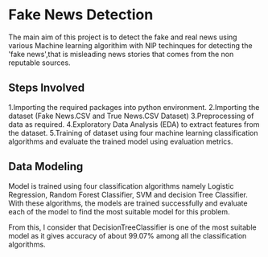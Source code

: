 # Fake News Detection

The main aim of this project is to detect the fake and real news using various Machine learning algorithim with NlP techinques for detecting the 'fake news',that is misleading news stories that comes from the non reputable sources.

## Steps Involved

1.Importing the required packages into python environment.
2.Importing the dataset (Fake News.CSV and True News.CSV Dataset)
3.Preprocessing of data as required.
4.Exploratory Data Analysis (EDA) to extract features from the dataset.
5.Training of dataset using four machine learning classification algorithms and evaluate the trained model using evaluation metrics.


## Data Modeling

Model is trained using four classification algorithms namely Logistic Regression, Random Forest Classifier,  SVM and decision Tree Classifier. With these algorithms, the models are trained successfully and evaluate each of the model to find the most suitable model for this problem.

From this, I consider that DecisionTreeClassifier is one of the most suitable model as it gives accuracy of about 99.07% among all the classification algorithms.
